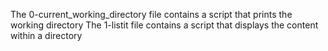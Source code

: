 The 0-current_working_directory file contains a script that prints the working directory
The 1-listit file contains a script that displays the content within a directory